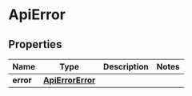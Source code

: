 # ApiError

## Properties

| Name      | Type                                  | Description | Notes |
|-----------|---------------------------------------|-------------|-------|
| **error** | [**ApiErrorError**](ApiErrorError.md) |             |       |



